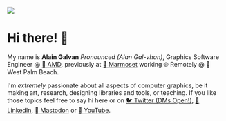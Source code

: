 <a align="center" href="https://alain.xyz"><img src="https://alain.xyz/blog/portfolio-design-engineering/assets/cover.jpg"/></a>

# Hi there! 👋

My name is **Alain Galvan** *Pronounced (Alan Gal-vhan)*, Graphics Software Engineer @ [🔺 AMD](https://amd.com), previously at [🐒 Marmoset](https://marmoset.co) working 🌐 Remotely @ 🌴 West Palm Beach.

I'm *extremely* passionate about all aspects of computer graphics, be it making art, research, designing libraries and tools, or teaching. If you like those topics feel free to say hi here or on [🐦 Twitter (DMs Open!)](https://twitter.com/alainxyz), [👔 LinkedIn](https://linkedin.com/in/alaingalvan), <a rel="me" href="https://mastodon.gamedev.place/@alain">🐘 Mastodon</a> or [🎥 YouTube](https://www.youtube.com/channel/UCZ1nGzkq-OjDQlb07yP037g).

[website-img]: https://alain.xyz/assets/brand/favicon/favicon-180.png
[website-url]: https://alain.xyz
